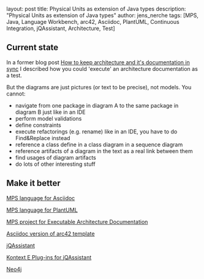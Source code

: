layout: post
title: Physical Units as extension of Java types
description: "Physical Units as extension of Java types"
author: jens_nerche
tags: [MPS, Java, Language Workbench, arc42, Asciidoc, PlantUML, Continuous Integration, jQAssistant, Architecture, Test]


## Current state
In a former blog post
[How to keep architecture and it's documentation in sync](http://techblog.kontext-e.de/keeping-architecture-and-doc-in-sync/)
I described how you could 'execute' an architecture documentation as a test.

But the diagrams are just pictures (or text to be precise), not models. You cannot:
* navigate from one package in diagram A to the same package in diagram B just like in an IDE
* perform model validations
* define constraints
* execute refactorings (e.g. rename) like in an IDE, you have to do Find&Replace instead
* reference a class define in a class diagram in a sequence diagram
* reference artifacts of a diagram in the text as a real link between them
* find usages of diagram artifacts
* do lots of other interesting stuff

## Make it better

[MPS language for Asciidoc](https://github.com/kontext-e/mps-asciidoc)

[MPS language for PlantUML](https://github.com/kontext-e/mps-plantuml)

[MPS project for Executable Architecture Documentation](https://github.com/kontext-e/mps-ead)

[Asciidoc version of arc42 template](https://github.com/arc42/arc42-template)

[jQAssistant](http://jqassistant.org)

[Kontext E Plug-ins for jQAssistant](https://github.com/kontext-e/jqassistant-plugins)

[Neo4j](http://neo4j.com/)


